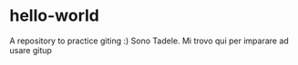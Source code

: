 # hello-world
A repository to practice giting :)
Sono Tadele. Mi trovo qui per imparare ad usare gitup

